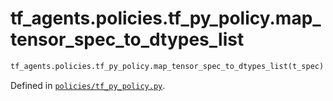 <div itemscope itemtype="http://developers.google.com/ReferenceObject">
<meta itemprop="name" content="tf_agents.policies.tf_py_policy.map_tensor_spec_to_dtypes_list" />
<meta itemprop="path" content="Stable" />
</div>

# tf_agents.policies.tf_py_policy.map_tensor_spec_to_dtypes_list



``` python
tf_agents.policies.tf_py_policy.map_tensor_spec_to_dtypes_list(t_spec)
```



Defined in [`policies/tf_py_policy.py`](https://github.com/tensorflow/agents/tree/master/tf_agents/policies/tf_py_policy.py).

<!-- Placeholder for "Used in" -->
